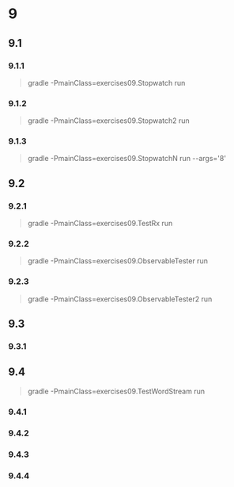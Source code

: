 # 9

## 9.1

### 9.1.1
> gradle -PmainClass=exercises09.Stopwatch run 

### 9.1.2
> gradle -PmainClass=exercises09.Stopwatch2 run

### 9.1.3
> gradle -PmainClass=exercises09.StopwatchN run --args='8'

## 9.2

### 9.2.1
> gradle -PmainClass=exercises09.TestRx run

### 9.2.2
> gradle -PmainClass=exercises09.ObservableTester run

### 9.2.3
> gradle -PmainClass=exercises09.ObservableTester2 run

## 9.3

### 9.3.1

## 9.4
> gradle -PmainClass=exercises09.TestWordStream run

### 9.4.1
### 9.4.2
### 9.4.3
### 9.4.4